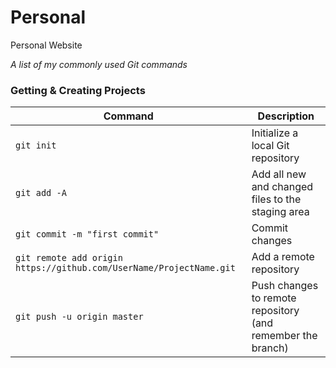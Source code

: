 # Personal
Personal Website



_A list of my commonly used Git commands_

### Getting & Creating Projects

| Command | Description |
| ------- | ----------- |
| `git init` | Initialize a local Git repository |
| `git add -A` | Add all new and changed files to the staging area |
| `git commit -m "first commit" ` | Commit changes  |
| `git remote add origin https://github.com/UserName/ProjectName.git ` | Add a remote repository |
| `git push -u origin master` | Push changes to remote repository (and remember the branch) |
